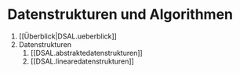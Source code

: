 
# Datenstrukturen und Algorithmen
1. [[Überblick|DSAL.ueberblick]]
2. Datenstrukturen
   1. [[DSAL.abstraktedatenstrukturen]]
   2. [[DSAL.linearedatenstrukturen]]

